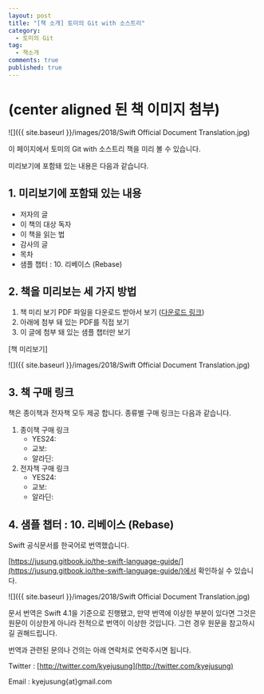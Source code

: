 ```yaml
---
layout: post
title: "[책 소개] 토미의 Git with 소스트리"
category:
  - 토미의 Git
tag:
  - 책소개
comments: true
published: true
---
```


# (center aligned 된 책 이미지  첨부)

![]({{ site.baseurl }}/images/2018/Swift Official Document Translation.jpg)

이 페이지에서 토미의 Git with 소스트리 책을 미리 볼 수 있습니다.

미리보기에 포함돼 있는 내용은 다음과 같습니다.

## 1. 미리보기에 포함돼 있는 내용

- 저자의 글
- 이 책의 대상 독자
- 이 책을 읽는 법
- 감사의 글
- 목차
- 샘플 챕터 : 10. 리베이스 (Rebase)

## 2. 책을 미리보는 세 가지 방법

1. 책 미리 보기 PDF 파일을 다운로드 받아서 보기 ([다운로드 링크](https://jusung.gitbook.io/the-swift-language-guide/))
2. 아래에 첨부 돼 있는 PDF를 직접 보기
3. 이 글에 첨부 돼 있는 샘플 챕터만 보기

[책 미리보기]
<object data="{{ site.baseurl }}/_posts/토미의 Git with 소스트리/Resources/토미의 Git with 소스트리 PDF (미리보기).pdf" width="100%" height="1000" type='application/pdf'></object>

![]({{ site.baseurl }}/images/2018/Swift Official Document Translation.jpg)

## 3. 책 구매 링크

책은 종이책과 전자책 모두 제공 합니다. 종류별 구매 링크는 다음과 같습니다.

1. 종이책 구매 링크
   - YES24:
   - 교보:
   - 알라딘:
2. 전자책 구매 링크
   - YES24:
   - 교보:
   - 알라딘:

## 4. 샘플 챕터 : 10. 리베이스 (Rebase)

Swift 공식문서를 한국어로 번역했습니다.

[https://jusung.gitbook.io/the-swift-language-guide/](https://jusung.gitbook.io/the-swift-language-guide/)에서 확인하실 수 있습니다.

![]({{ site.baseurl }}/images/2018/Swift Official Document Translation.jpg)

문서 번역은 Swift 4.1을 기준으로 진행됐고, 만약 번역에 이상한 부분이 있다면 그것은 원문이 이상한게 아니라 전적으로 번역이 이상한 것입니다. 그런 경우 원문을 참고하시길 권해드립니다.

번역과 관련된 문의나 건의는 아래 연락처로 연락주시면 됩니다.

Twitter : [http://twitter.com/kyejusung](http://twitter.com/kyejusung)

Email : kyejusung{at}gmail.com

